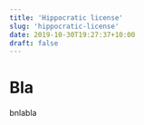 ```yaml
---
title: 'Hippocratic license'
slug: 'hippocratic-license'
date: 2019-10-30T19:27:37+10:00
draft: false
---
```


# Bla

bnlabla